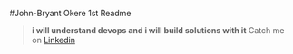 #John-Bryant Okere 1st Readme
>**i will understand devops and i will build solutions with it**
Catch me on [Linkedin](https://www.linkedin.com/in/john-bryant-okere/) 